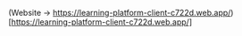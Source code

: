 (Website -> https://learning-platform-client-c722d.web.app/)[https://learning-platform-client-c722d.web.app/]